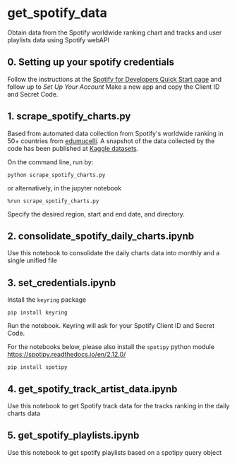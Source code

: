 # get_spotify_data
 Obtain data from the Spotify worldwide ranking chart and tracks and user playlists data using Spotify webAPI

## 0. Setting up your spotify credentials
Follow the instructions at the [Spotify for Developers Quick Start page](https://developer.spotify.com/documentation/web-api/quick-start/) and follow up to *Set Up Your Account*
Make a new app and copy the Client ID and Secret Code.

## 1. scrape_spotify_charts.py
Based from automated data collection from Spotify's worldwide ranking in 50+ countries from [edumucelli](https://github.com/edumucelli/spotify-worldwide-ranking). A snapshot of the data collected by the code has been published at [Kaggle datasets](https://www.kaggle.com/edumucelli/spotifys-worldwide-daily-song-ranking).

On the command line, run by:
````
python scrape_spotify_charts.py
````
or alternatively, in the jupyter notebook
````
%run scrape_spotify_charts.py
````
Specify the desired region, start and end date, and directory.

## 2. consolidate_spotify_daily_charts.ipynb
Use this notebook to consolidate the daily charts data into monthly and a single unified file

## 3. set_credentials.ipynb

Install the `keyring` package
````
pip install keyring 
````
Run the notebook. Keyring will ask for your Spotify Client ID and Secret Code.

For the notebooks below, please also install the `spotipy` python module https://spotipy.readthedocs.io/en/2.12.0/
````
pip install spotipy
````
## 4.  get_spotify_track_artist_data.ipynb
Use this notebook to get Spotify track data for the tracks ranking in the daily charts data

## 5. get_spotify_playlists.ipynb
Use this notebook to get spotify playlists based on a spotipy query object 


